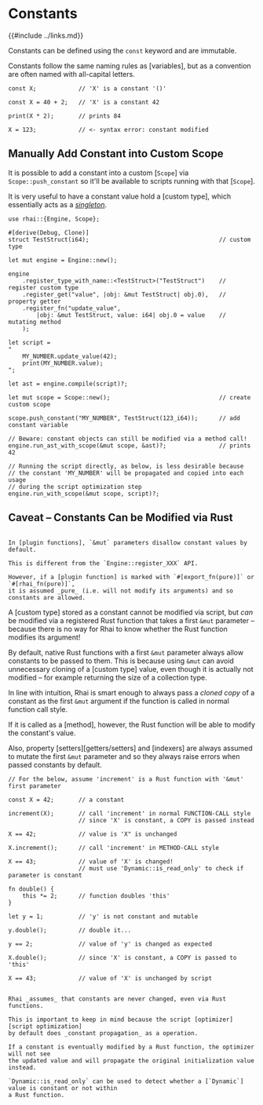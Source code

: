 Constants
=========

{{#include ../links.md}}

Constants can be defined using the `const` keyword and are immutable.

Constants follow the same naming rules as [variables], but as a convention are often named with
all-capital letters.

```rust,no_run
const X;            // 'X' is a constant '()'

const X = 40 + 2;   // 'X' is a constant 42

print(X * 2);       // prints 84

X = 123;            // <- syntax error: constant modified
```


Manually Add Constant into Custom Scope
--------------------------------------

It is possible to add a constant into a custom [`Scope`] via `Scope::push_constant` so it'll be
available to scripts running with that [`Scope`].

It is very useful to have a constant value hold a [custom type], which essentially acts
as a [_singleton_]({{rootUrl}}/patterns/singleton.md).

```rust,no_run
use rhai::{Engine, Scope};

#[derive(Debug, Clone)]
struct TestStruct(i64);                                     // custom type

let mut engine = Engine::new();

engine
    .register_type_with_name::<TestStruct>("TestStruct")    // register custom type
    .register_get("value", |obj: &mut TestStruct| obj.0),   // property getter
    .register_fn("update_value",
        |obj: &mut TestStruct, value: i64| obj.0 = value    // mutating method
    );

let script =
"
    MY_NUMBER.update_value(42);
    print(MY_NUMBER.value);
";

let ast = engine.compile(script)?;

let mut scope = Scope::new();                               // create custom scope

scope.push_constant("MY_NUMBER", TestStruct(123_i64));      // add constant variable

// Beware: constant objects can still be modified via a method call!
engine.run_ast_with_scope(&mut scope, &ast)?;               // prints 42

// Running the script directly, as below, is less desirable because
// the constant 'MY_NUMBER' will be propagated and copied into each usage
// during the script optimization step
engine.run_with_scope(&mut scope, script)?;
```


Caveat &ndash; Constants Can be Modified via Rust
------------------------------------------------

```admonish tip.side.wide "Tip: Plugin functions"

In [plugin functions], `&mut` parameters disallow constant values by default.

This is different from the `Engine::register_XXX` API.

However, if a [plugin function] is marked with `#[export_fn(pure)]` or `#[rhai_fn(pure)]`,
it is assumed _pure_ (i.e. will not modify its arguments) and so constants are allowed.
```

A [custom type] stored as a constant cannot be modified via script, but _can_ be modified via a
registered Rust function that takes a first `&mut` parameter &ndash; because there is no way for
Rhai to know whether the Rust function modifies its argument!

By default, native Rust functions with a first `&mut` parameter always allow constants to be passed
to them. This is because using `&mut` can avoid unnecessary cloning of a [custom type] value, even
though it is actually not modified &ndash; for example returning the size of a collection type.

In line with intuition, Rhai is smart enough to always pass a _cloned copy_ of a constant as the
first `&mut` argument if the function is called in normal function call style.

If it is called as a [method], however, the Rust function will be able to modify the constant's value.

Also, property [setters][getters/setters] and [indexers] are always assumed to mutate the first
`&mut` parameter and so they always raise errors when passed constants by default.

```rust,no_run
// For the below, assume 'increment' is a Rust function with '&mut' first parameter

const X = 42;       // a constant

increment(X);       // call 'increment' in normal FUNCTION-CALL style
                    // since 'X' is constant, a COPY is passed instead

X == 42;            // value is 'X" is unchanged

X.increment();      // call 'increment' in METHOD-CALL style

X == 43;            // value of 'X' is changed!
                    // must use 'Dynamic::is_read_only' to check if parameter is constant

fn double() {
    this *= 2;      // function doubles 'this'
}

let y = 1;          // 'y' is not constant and mutable

y.double();         // double it...

y == 2;             // value of 'y' is changed as expected

X.double();         // since 'X' is constant, a COPY is passed to 'this'

X == 43;            // value of 'X' is unchanged by script
```

```admonish info "Implications on script optimization"

Rhai _assumes_ that constants are never changed, even via Rust functions.

This is important to keep in mind because the script [optimizer][script optimization]
by default does _constant propagation_ as a operation.

If a constant is eventually modified by a Rust function, the optimizer will not see
the updated value and will propagate the original initialization value instead.

`Dynamic::is_read_only` can be used to detect whether a [`Dynamic`] value is constant or not within
a Rust function.
```
